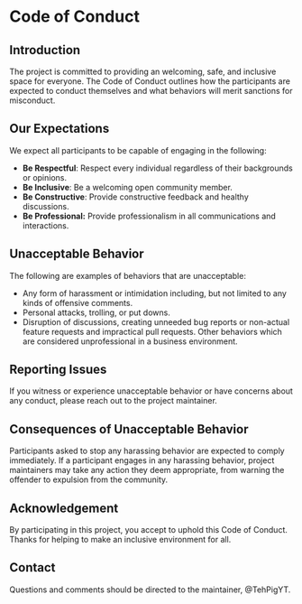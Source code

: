 # Code of Conduct

## Introduction

The project is committed to providing an welcoming, safe, and inclusive space for everyone. The Code of Conduct outlines how the participants are expected to conduct themselves and what behaviors will merit sanctions for misconduct.

## Our Expectations

We expect all participants to be capable of engaging in the following:

-   **Be Respectful**: Respect every individual regardless of their backgrounds or opinions.
-   **Be Inclusive**: Be a welcoming open community member.
-   **Be Constructive**: Provide constructive feedback and healthy discussions.
-   **Be Professional:** Provide professionalism in all communications and interactions.

## Unacceptable Behavior

The following are examples of behaviors that are unacceptable:

-   Any form of harassment or intimidation including, but not limited to any kinds of offensive comments.
-   Personal attacks, trolling, or put downs.
-   Disruption of discussions, creating unneeded bug reports or non-actual feature requests and impractical pull requests.
    Other behaviors which are considered unprofessional in a business environment.

## Reporting Issues

If you witness or experience unacceptable behavior or have concerns about any conduct, please reach out to the project maintainer.

## Consequences of Unacceptable Behavior

Participants asked to stop any harassing behavior are expected to comply immediately. If a participant engages in any harassing behavior, project maintainers may take any action they deem appropriate, from warning the offender to expulsion from the community.

## Acknowledgement

By participating in this project, you accept to uphold this Code of Conduct. Thanks for helping to make an inclusive environment for all.

## Contact

Questions and comments should be directed to the maintainer, @TehPigYT.
